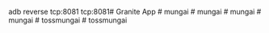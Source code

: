 adb reverse tcp:8081 tcp:8081# Granite App
#   m u n g a i 
 
 #   m u n g a i 
 
 #   m u n g a i 
 
 #   m u n g a i 
 
 #   t o s s m u n g a i 
 
 #   t o s s m u n g a i 
 
 